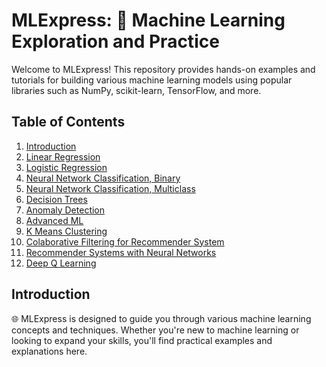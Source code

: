 # MLExpress: 🚀 Machine Learning Exploration and Practice

Welcome to MLExpress! This repository provides hands-on examples and tutorials for building various machine learning models using popular libraries such as NumPy, scikit-learn, TensorFlow, and more. 

## Table of Contents

1. [Introduction](#introduction)
2. [Linear Regression](https://github.com/annaalexandragrigoryan/MLExpress/blob/20dd8287c95bd07e4b66f1989bbfee98dacf511b/LinearRegression.ipynb)
3. [Logistic Regression](https://github.com/annaalexandragrigoryan/MLExpress/blob/20dd8287c95bd07e4b66f1989bbfee98dacf511b/Logistic_Regression.ipynb)
4. [Neural Network Classification, Binary](https://github.com/annaalexandragrigoryan/MLExpress/blob/20dd8287c95bd07e4b66f1989bbfee98dacf511b/NN_for_HandwrittenDigitRecognition.ipynb)
5. [Neural Network Classification, Multiclass](https://github.com/annaalexandragrigoryan/MLExpress/blob/20dd8287c95bd07e4b66f1989bbfee98dacf511b/NN_for_HandwrittenDigitRecognitionMulti.ipynb)
6. [Decision Trees](https://github.com/annaalexandragrigoryan/MLExpress/blob/20dd8287c95bd07e4b66f1989bbfee98dacf511b/DecisionTrees.ipynb)
7. [Anomaly Detection](https://github.com/annaalexandragrigoryan/MLExpress/blob/20dd8287c95bd07e4b66f1989bbfee98dacf511b/Anomaly_Detection.ipynb)
8. [Advanced ML](https://github.com/annaalexandragrigoryan/MLExpress/blob/20dd8287c95bd07e4b66f1989bbfee98dacf511b/AppliedML.ipynb)
9. [K Means Clustering](https://github.com/annaalexandragrigoryan/MLExpress/blob/20dd8287c95bd07e4b66f1989bbfee98dacf511b/KMeansClustering.ipynb)
10. [Colaborative Filtering for Recommender System](https://github.com/annaalexandragrigoryan/MLExpress/blob/main/Collaborative_Filtering_Rec_Sys.ipynb)
11. [Recommender Systems with Neural Networks](https://github.com/annaalexandragrigoryan/MLExpress/blob/main/RecSysNN.ipynb)
12. [Deep Q Learning](https://github.com/annaalexandragrigoryan/MLExpress/blob/main/Deep_Q_Learning.ipynb)

## Introduction

🌐 MLExpress is designed to guide you through various machine learning concepts and techniques. Whether you're new to machine learning or looking to expand your skills, you'll find practical examples and explanations here.



